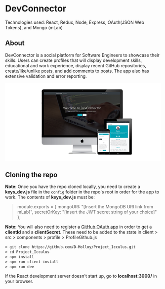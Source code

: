 # DevConnector

Technologies used: React, Redux, Node, Express, OAuth(JSON Web Tokens), and Mongo (mLab)

## About

DevConnector is a social platform for Software Engineers to showcase their skills. Users can create profiles that will display development skills, educational and work experience, display recent GitHub repositories, create/like/unlike posts, and add comments to posts. The app also has extensive validation and error reporting.

![DevConnector Screen](devconnector-transparent.png)

## Cloning the repo

**Note**: Once you have the repo cloned locally, you need to create a **keys_dev.js** file in the `config` folder in the repo's root in order for the app to work. The contents of **keys_dev.js** must be:

> module.exports = {
> mongoURI: "[Insert the MongoDB URI link from mLab]",
> secretOrKey: "[insert the JWT secret string of your choice]"
> };

**Note**: You will also need to register a [GitHub OAuth app](https://github.com/settings/applications/new) in order to get a **clientId** and a **clientSecret**. These need to be added to the state in client > src > components > profile > ProfileGithub.js

```
> git clone https://github.com/D-Molloy/Project_Icculus.git
> cd Project_Icculus
> npm install
> npm run client-install
> npm run dev
```

If the React development server doesn't start up, go to **localhost:3000/** in your browser.
